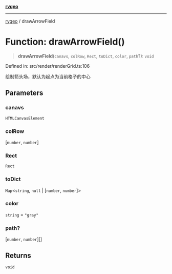 [**rvgeo**](../README.md)

***

[rvgeo](../globals.md) / drawArrowField

# Function: drawArrowField()

> **drawArrowField**(`canavs`, `colRow`, `Rect`, `toDict`, `color`, `path`?): `void`

Defined in: src/render/renderGrid.ts:106

绘制箭头场，默认为起点为当前格子的中心

## Parameters

### canavs

`HTMLCanvasElement`

### colRow

\[`number`, `number`\]

### Rect

`Rect`

### toDict

`Map`\<`string`, `null` \| \[`number`, `number`\]\>

### color

`string` = `"gray"`

### path?

\[`number`, `number`\][]

## Returns

`void`

